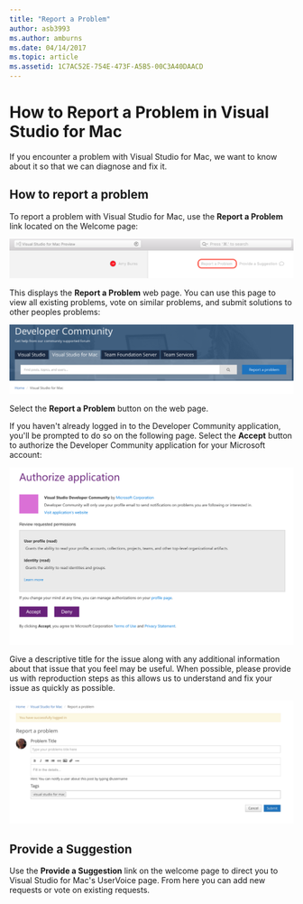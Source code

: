 ```yaml
---
title: "Report a Problem"
author: asb3993
ms.author: amburns
ms.date: 04/14/2017
ms.topic: article
ms.assetid: 1C7AC52E-754E-473F-A5B5-00C3A40DAACD
---
```


# How to Report a Problem in Visual Studio for Mac

If you encounter a problem with Visual Studio for Mac, we want to know about it so that we can diagnose and fix it. 

## How to report a problem

To report a problem with Visual Studio for Mac, use the **Report a Problem** link located on the Welcome page:

![report a problem link](media/report-problem-image1.png)

This displays the **Report a Problem** web page. You can use this page to view all existing problems, vote on similar problems, and submit solutions to other peoples problems:

![report a problem webpage](media/report-problem-image2.png)

Select the **Report a Problem** button on the web page. 

If you haven't already logged in to the Developer Community application, you'll be prompted to do so on the following page. Select the **Accept** button to authorize the Developer Community application for your Microsoft account:

![report a problem webpage](media/report-problem-image3.png)

Give a descriptive title for the issue along with any additional information about that issue that you feel may be useful. When possible, please provide us with reproduction steps as this allows us to understand and fix your issue as quickly as possible.

![report a problem webpage](media/report-problem-image4.png)

## Provide a Suggestion

Use the **Provide a Suggestion** link on the welcome page to direct you to Visual Studio for Mac's UserVoice page. From here you can add new requests or vote on existing requests.